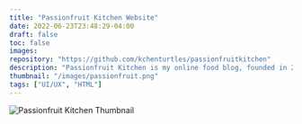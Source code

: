```yaml
---
title: "Passionfruit Kitchen Website"
date: 2022-06-23T23:48:29-04:00
draft: false
toc: false
images: 
repository: "https://github.com/kchenturtles/passionfruitkitchen"
description: "Passionfruit Kitchen is my online food blog, founded in 2021. The website is designed, coded, and maintained by me entirely in plain HTML and CSS."
thumbnail: "/images/passionfruit.png"
tags: ["UI/UX", "HTML"]
---
```


![Passionfruit Kitchen Thumbnail](/images/passionfruit.png)